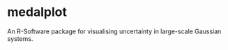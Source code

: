 medalplot
=========

An R-Software package for visualising uncertainty in large-scale Gaussian systems.
